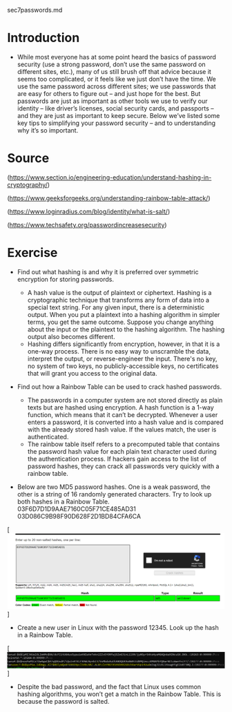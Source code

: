 sec7passwords.md

# Introduction

- While most everyone has at some point heard the basics of password security (use a strong password, don’t use the same password on different sites, etc.), many of us still brush off that advice because it seems too complicated, or it feels like we just don’t have the time. We use the same password across different sites; we use passwords that are easy for others to figure out – and just hope for the best. But passwords are just as important as other tools we use to verify our identity – like driver’s licenses, social security cards, and passports – and they are just as important to keep secure. Below we’ve listed some key tips to simplifying your password security – and to understanding why it’s so important.

# Source
(https://www.section.io/engineering-education/understand-hashing-in-cryptography/)

(https://www.geeksforgeeks.org/understanding-rainbow-table-attack/)

(https://www.loginradius.com/blog/identity/what-is-salt/)

(https://www.techsafety.org/passwordincreasesecurity)

# Exercise

- Find out what hashing is and why it is preferred over symmetric encryption for storing passwords.
  - A hash value is the output of plaintext or ciphertext. Hashing is a cryptographic technique that transforms any form of data into a special text string. For any given input, there is a deterministic output. When you put a plaintext into a hashing algorithm in simpler terms, you get the same outcome. Suppose you change anything about the input or the plaintext to the hashing algorithm. The hashing output also becomes different.
  - Hashing differs significantly from encryption, however, in that it is a one-way process. There is no easy way to unscramble the data, interpret the output, or reverse-engineer the input. There's no key, no system of two keys, no publicly-accessible keys, no certificates that will grant you access to the original data.

 - Find out how a Rainbow Table can be used to crack hashed passwords.
   - The passwords in a computer system are not stored directly as plain texts but are hashed using encryption. A hash function is a 1-way function, which means that it can’t be decrypted. Whenever a user enters a password, it is converted into a hash value and is compared with the already stored hash value. If the values match, the user is authenticated. 
   - The rainbow table itself refers to a precomputed table that contains the password hash value for each plain text character used during the authentication process. If hackers gain access to the list of password hashes, they can crack all passwords very quickly with a rainbow table. 

- Below are two MD5 password hashes. One is a weak password, the other is a string of 16 randomly generated characters. Try to look up both hashes in a Rainbow Table.
03F6D7D1D9AAE7160C05F71CE485AD31
03D086C9B98F90D628F2D1BD84CFA6CA

[![alt test](../../00_includes/week3images/Sec7welldone.png "welldone.png")]

- Create a new user in Linux with the password 12345. Look up the hash in a Rainbow Table.

[![alt test](../../00_includes/week3images/Sec7hashvalue.png "sec7hashvalue.png")]

-	Despite the bad password, and the fact that Linux uses common hashing algorithms, you won’t get a match in the Rainbow Table. This is because the password is salted. 
